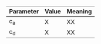 
| Parameter | Value | Meaning |
| --------- | ----- | ------- |
| c<sub>a</sub> | X | XX |
| c<sub>d</sub> | X | XX |
